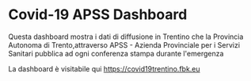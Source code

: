 # Covid-19 APSS Dashboard
Questa dashboard mostra i dati di diffusione in Trentino che la Provincia Autonoma di Trento,attraverso APSS - Azienda Provinciale per i Servizi Sanitari pubblica ad ogni conferenza stampa durante l'emergenza

La dashboard è visitabile qui
https://covid19trentino.fbk.eu


